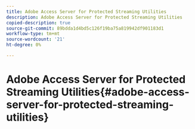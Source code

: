 ```yaml
---
title: Adobe Access Server for Protected Streaming Utilities
description: Adobe Access Server for Protected Streaming Utilities
copied-description: true
source-git-commit: 89bdda1d4bd5c126f19ba75a819942df901183d1
workflow-type: tm+mt
source-wordcount: '21'
ht-degree: 0%

---
```



# Adobe Access Server for Protected Streaming Utilities{#adobe-access-server-for-protected-streaming-utilities}

